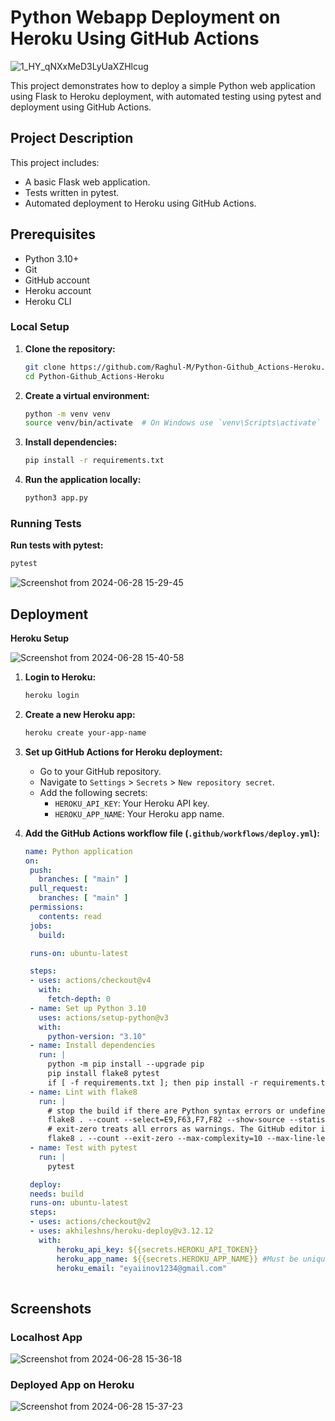 
# Python Webapp Deployment on Heroku Using GitHub Actions

![1_HY_qNXxMeD3LyUaXZHlcug](https://github.com/Raghul-M/Python-Github_Actions-Heroku/assets/71755586/5fdcf2d8-2c08-46a0-822b-31ac8ae0640d)

This project demonstrates how to deploy a simple Python web application using Flask to Heroku deployment, with automated testing using pytest and deployment using GitHub Actions.

## Project Description

This project includes:
- A basic Flask web application.
- Tests written in pytest.
- Automated deployment to Heroku using GitHub Actions.

## Prerequisites

- Python 3.10+
- Git
- GitHub account
- Heroku account
- Heroku CLI


### Local Setup

1. **Clone the repository:**
   ```sh
   git clone https://github.com/Raghul-M/Python-Github_Actions-Heroku.git
   cd Python-Github_Actions-Heroku
   ```

2. **Create a virtual environment:**
   ```sh
   python -m venv venv
   source venv/bin/activate  # On Windows use `venv\Scripts\activate`
   ```

3. **Install dependencies:**
   ```sh
   pip install -r requirements.txt
   ```

4. **Run the application locally:**
   ```sh
   python3 app.py
   ```

### Running Tests

 **Run tests with pytest:**
   ```sh
   pytest
   ```
![Screenshot from 2024-06-28 15-29-45](https://github.com/Raghul-M/Python-Github_Actions-Heroku/assets/71755586/f824b763-f8db-44fa-902b-0aead8c918df)

## Deployment

**Heroku Setup**

![Screenshot from 2024-06-28 15-40-58](https://github.com/Raghul-M/Python-Github_Actions-Heroku/assets/71755586/2d0e3693-8991-40d7-b487-06050c70ad7a)


1. **Login to Heroku:**
   ```sh
   heroku login
   ```

2. **Create a new Heroku app:**
   ```sh
   heroku create your-app-name
   ```

3. **Set up GitHub Actions for Heroku deployment:**

   - Go to your GitHub repository.
   - Navigate to `Settings` > `Secrets` > `New repository secret`.
   - Add the following secrets:
     - `HEROKU_API_KEY`: Your Heroku API key.
     - `HEROKU_APP_NAME`: Your Heroku app name.


4. **Add the GitHub Actions workflow file (`.github/workflows/deploy.yml`):**
   ```yaml
   name: Python application
   on:
    push:
      branches: [ "main" ]
    pull_request:
      branches: [ "main" ]
    permissions:
      contents: read
    jobs:
      build:

    runs-on: ubuntu-latest

    steps:
    - uses: actions/checkout@v4
      with:
        fetch-depth: 0
    - name: Set up Python 3.10
      uses: actions/setup-python@v3
      with:
        python-version: "3.10"
    - name: Install dependencies
      run: |
        python -m pip install --upgrade pip
        pip install flake8 pytest
        if [ -f requirements.txt ]; then pip install -r requirements.txt; fi
    - name: Lint with flake8
      run: |
        # stop the build if there are Python syntax errors or undefined names
        flake8 . --count --select=E9,F63,F7,F82 --show-source --statistics
        # exit-zero treats all errors as warnings. The GitHub editor is 127 chars wide
        flake8 . --count --exit-zero --max-complexity=10 --max-line-length=127 --statistics
    - name: Test with pytest
      run: |
        pytest

    deploy:
    needs: build
    runs-on: ubuntu-latest
    steps:
    - uses: actions/checkout@v2
    - uses: akhileshns/heroku-deploy@v3.12.12
      with:
          heroku_api_key: ${{secrets.HEROKU_API_TOKEN}}
          heroku_app_name: ${{secrets.HEROKU_APP_NAME}} #Must be unique in Heroku
          heroku_email: "eyaiinov1234@gmail.com"
    
   ```

## Screenshots


### Localhost App
![Screenshot from 2024-06-28 15-36-18](https://github.com/Raghul-M/Python-Github_Actions-Heroku/assets/71755586/1a8a00c3-deba-4e39-bfd0-6b5f72601337)

### Deployed App on Heroku
![Screenshot from 2024-06-28 15-37-23](https://github.com/Raghul-M/Python-Github_Actions-Heroku/assets/71755586/9b08a9fa-63cb-4a0e-bb79-7ba8144880c0)




